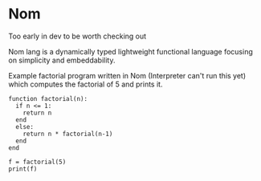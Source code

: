 # Nom

 Too early in dev to be worth checking out

Nom lang is a dynamically typed lightweight functional language focusing on simplicity and embeddability.

Example factorial program written in Nom (Interpreter can't run this yet) which computes the factorial of 5 and prints it.


    function factorial(n):
      if n <= 1:
        return n
      end
      else:
        return n * factorial(n-1)
      end
    end
    
    f = factorial(5)
    print(f)
